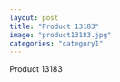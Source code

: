 ```yaml
---
layout: post
title: "Product 13183"
image: "product13183.jpg"
categories: "category1"
---
```

Product 13183
